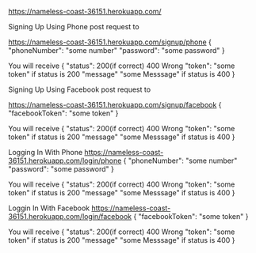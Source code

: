 https://nameless-coast-36151.herokuapp.com/


Signing Up Using Phone
post request to

https://nameless-coast-36151.herokuapp.com/signup/phone
{
  "phoneNumber": "some number"
  "password": "some password"
}

You will receive
{
  "status": 200(if correct) 400 Wrong
  "token": "some token" if status is 200
  "message" "some Messsage" if status is 400
}

Signing Up Using Facebook
post request to

https://nameless-coast-36151.herokuapp.com/signup/facebook
{
  "facebookToken": "some token"
}

You will receive
{
  "status": 200(if correct) 400 Wrong
  "token": "some token" if status is 200
  "message" "some Messsage" if status is 400
}

Logging In With Phone
https://nameless-coast-36151.herokuapp.com/login/phone
{
  "phoneNumber": "some number"
  "password": "some password"
}

You will receive
{
  "status": 200(if correct) 400 Wrong
  "token": "some token" if status is 200
  "message" "some Messsage" if status is 400
}

Loggin In With Facebook
https://nameless-coast-36151.herokuapp.com/login/facebook
{
  "facebookToken": "some token"
}

You will receive
{
  "status": 200(if correct) 400 Wrong
  "token": "some token" if status is 200
  "message" "some Messsage" if status is 400
}

